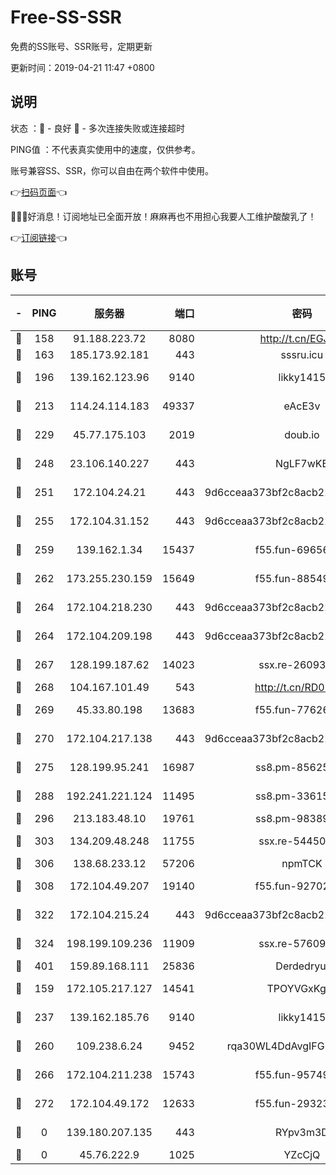 # Free-SS-SSR

免费的SS账号、SSR账号，定期更新

更新时间：2019-04-21 11:47 +0800

## 说明

状态     ：🙂 - 良好 🙁 - 多次连接失败或连接超时

PING值   ：不代表真实使用中的速度，仅供参考。

账号兼容SS、SSR，你可以自由在两个软件中使用。

👉[扫码页面](https://liesauer.github.io/Free-SS-SSR/)👈

🎉🎉🎉好消息！订阅地址已全面开放！麻麻再也不用担心我要人工维护酸酸乳了！

👉[订阅链接](https://www.liesauer.net/yogurt/subscribe?ACCESS_TOKEN=DAYxR3mMaZAsaqUb)👈

## 账号

|-|PING|服务器|端口|密码|加密方式|区域|
|:----:|:----:|:-----:|-----:|:----:|:----:|:----:|
|🙂|158|91.188.223.72|8080|http://t.cn/EGJIyrl|rc4-md5|RU|
|🙂|163|185.173.92.181|443|sssru.icu|rc4-md5|RU|
|🙂|196|139.162.123.96|9140|likky1415|aes-256-cfb|JP|
|🙂|213|114.24.114.183|49337|eAcE3v|chacha20-ietf|TW|
|🙂|229|45.77.175.103|2019|doub.io|aes-128-ctr|SG|
|🙂|248|23.106.140.227|443|NgLF7wKB|aes-256-cfb|US|
|🙂|251|172.104.24.21|443|9d6cceaa373bf2c8acb22e60b6a58be6|aes-256-cfb|US|
|🙂|255|172.104.31.152|443|9d6cceaa373bf2c8acb22e60b6a58be6|aes-256-cfb|US|
|🙂|259|139.162.1.34|15437|f55.fun-69656616|aes-256-cfb|SG|
|🙂|262|173.255.230.159|15649|f55.fun-88549751|aes-256-cfb|US|
|🙂|264|172.104.218.230|443|9d6cceaa373bf2c8acb22e60b6a58be6|aes-256-cfb|US|
|🙂|264|172.104.209.198|443|9d6cceaa373bf2c8acb22e60b6a58be6|aes-256-cfb|US|
|🙂|267|128.199.187.62|14023|ssx.re-26093791|aes-256-cfb|SG|
|🙂|268|104.167.101.49|543|http://t.cn/RD0D7sx|rc4-md5|CA|
|🙂|269|45.33.80.198|13683|f55.fun-77626498|aes-256-cfb|US|
|🙂|270|172.104.217.138|443|9d6cceaa373bf2c8acb22e60b6a58be6|aes-256-cfb|US|
|🙂|275|128.199.95.241|16987|ss8.pm-85625063|aes-256-cfb|SG|
|🙂|288|192.241.221.124|11495|ss8.pm-33615619|aes-256-cfb|US|
|🙂|296|213.183.48.10|19761|ss8.pm-98389702|rc4-md5|RU|
|🙂|303|134.209.48.248|11755|ssx.re-54450918|aes-256-cfb|US|
|🙂|306|138.68.233.12|57206|npmTCK|rc4-md5|US|
|🙂|308|172.104.49.207|19140|f55.fun-92702028|aes-256-cfb|SG|
|🙂|322|172.104.215.24|443|9d6cceaa373bf2c8acb22e60b6a58be6|aes-256-cfb|US|
|🙂|324|198.199.109.236|11909|ssx.re-57609890|aes-256-cfb|US|
|🙂|401|159.89.168.111|25836|Derdedryuj|chacha20|IN|
|🙂|159|172.105.217.127|14541|TPOYVGxKglpi|aes-256-cfb|JP|
|🙂|237|139.162.185.76|9140|likky1415|aes-256-cfb|DE|
|🙂|260|109.238.6.24|9452|rqa30WL4DdAvgIFG6Fs3znzTa|aes-256-cfb|FR|
|🙂|266|172.104.211.238|15743|f55.fun-95749894|aes-256-cfb|US|
|🙂|272|172.104.49.172|12633|f55.fun-29323678|aes-256-cfb|SG|
|🙁|0|139.180.207.135|443|RYpv3m3D|aes-256-cfb|JP|
|🙁|0|45.76.222.9|1025|YZcCjQ|rc4-md5|JP|
